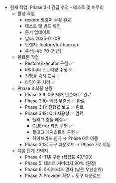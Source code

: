 - 현재 작업: Phase 3-1 긴급 수정 - 테스트 및 마무리
  - 활성 작업
    - restore 명령어 수정 완료
    - 테스트 및 빌드 확인
    - 문서 업데이트
    - 날짜: 2025-01-09
    - 브랜치: feature/tui-backup
    - 우선순위: P0 (긴급)
  - 완료된 작업
    - RestoreExecutor 구현 ✅
    - 바이너리 스트리밍 수정 ✅
    - 진행률 즉시 표시 ✅
    - 타임아웃 처리 ✅
  - Phase 3 최종 현황
    - Phase 3.9: 아키텍처 단순화 ✅ 완료
    - Phase 3.10: 백업 무결성 ✅ 완료
    - Phase 3.11: 진행률 보고 ✅ 완료
    - Phase 3.12: CLI 사용성 ✅ 완료
      - 플래그 충돌 해결 ✅
      - CLIError 타입 구현 ✅
      - 플래그 레지스트리 구현 ✅
      - 하이브리드 인자 → Phase 6로 이동
    - Phase 3.13: 도구 다운로드 → Phase 7로 이동
  - 다음 단계 선택지
    - Phase 4: TUI 구현 (복잡도 40/100)
    - Phase 5: 테스트 커버리지 90% (권장)
    - Phase 6: 하이브리드 인자 (낮은 우선순위)
    - Phase 7: Provider 확장 + 도구 다운로드
